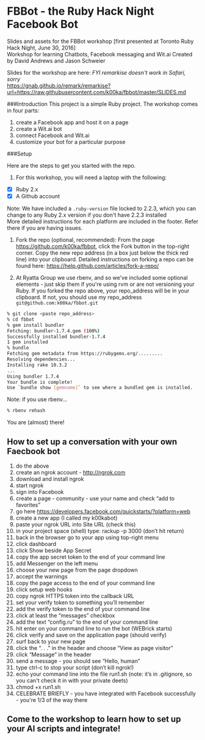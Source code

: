 FBBot - the Ruby Hack Night Facebook Bot
========================================

Slides and assets for the FBBot workshop [first presented at Toronto Ruby Hack Night, June 30, 2016]  
Workshop for learning Chatbots, Facebook messaging and Wit.ai
Created by David Andrews and Jason Schweier  

Slides for the workshop are here: _FYI remarkise doesn't work in Safari, sorry_  
https://gnab.github.io/remark/remarkise?url=https://raw.githubusercontent.com/k00ka/fbbot/master/SLIDES.md

###Introduction
This project is a simple Ruby project. The workshop comes in four parts:
1. create a Facebook app and host it on a page
1. create a Wit.ai bot
1. connect Facebook and Wit.ai
1. customize your bot for a particular purpose

###Setup

Here are the steps to get you started with the repo.

1. For this workshop, you will need a laptop with the following:
  - [x] Ruby 2.x  
  - [x] A Github account  

  Note: We have included a ``.ruby-version`` file locked to 2.2.3, which you can change to any Ruby 2.x version if you don't have 2.2.3 installed  
  More detailed instructions for each platform are included in the footer. Refer there if you are having issues.

1. Fork the repo (optional, recommended):
  From the page https://github.com/k00ka/fbbot, click the Fork button in the top-right corner. Copy the new repo address (in a box just below the thick red line) into your clipboard. Detailed instructions on forking a repo can be found here: https://help.github.com/articles/fork-a-repo/

1. At Ryatta Group we use rbenv, and so we've included some optional elements - just skip them if you're using rvm or are not versioning your Ruby. If you forked the repo above, your repo_address will be in your clipboard. If not, you should use my repo_address ``git@github.com:k00ka/fbbot.git``

  ```sh
  % git clone <paste repo_address>
  % cd fbbot
  % gem install bundler
  Fetching: bundler-1.7.4.gem (100%)
  Successfully installed bundler-1.7.4
  1 gem installed
  % bundle
  Fetching gem metadata from https://rubygems.org/.........
  Resolving dependencies...
  Installing rake 10.3.2
  ...
  Using bundler 1.7.4
  Your bundle is complete!
  Use `bundle show [gemname]` to see where a bundled gem is installed.
  ```
  Note: if you use rbenv...
  ```sh
  % rbenv rehash
  ```
  You are (almost) there!

## How to set up a conversation with your own Faecbook bot

1. do the above
1. create an ngrok account - http://ngrok.com
1. download and install ngrok
1. start ngrok
1. sign into Facebook
1. create a page - community - use your name and check “add to favorites”
1. go here https://developers.facebook.com/quickstarts/?platform=web
1. create a new app (I called my k00kabot)
1. paste your ngrok URL into Site URL (check this)
1. in your project space (shell) type: rackup -p 3000 (don’t hit return)
1. back in the browser go to your app using top-right menu
1. click dashboard
1. click Show beside App Secret
1. copy the app secret token to the end of your command line
1. add Messenger on the left menu
1. choose your new page from the page dropdown
1. accept the warnings
1. copy the page access to the end of your command line
1. click setup web hooks
1. copy ngrok HTTPS token into the callback URL
1. set your verify token to something you’ll remember
1. add the verify token to the end of your command line
1. click at least the “messages” checkbox
1. add the text “config.ru” to the end of your command line
1. hit enter on your command line to run the bot (WEBrick starts)
1. click verify and save on the application page (should verify)
1. surf back to your new page
1. click the “. . .” in the header and choose “View as page visitor”
1. click “Message” in the header
1. send a message - you should see “Hello, human”
1. type ctrl-c to stop your script (don’t kill ngrok!)
1. echo your command line into the file run1.sh (note: it’s in .gitignore, so you can't check it in with your private deets)
1. chmod +x run1.sh
1. CELEBRATE BRIEFLY - you have integrated with Facebook successfully - you're 1/3 of the way there

## Come to the workshop to learn how to set up your AI scripts and integrate!
